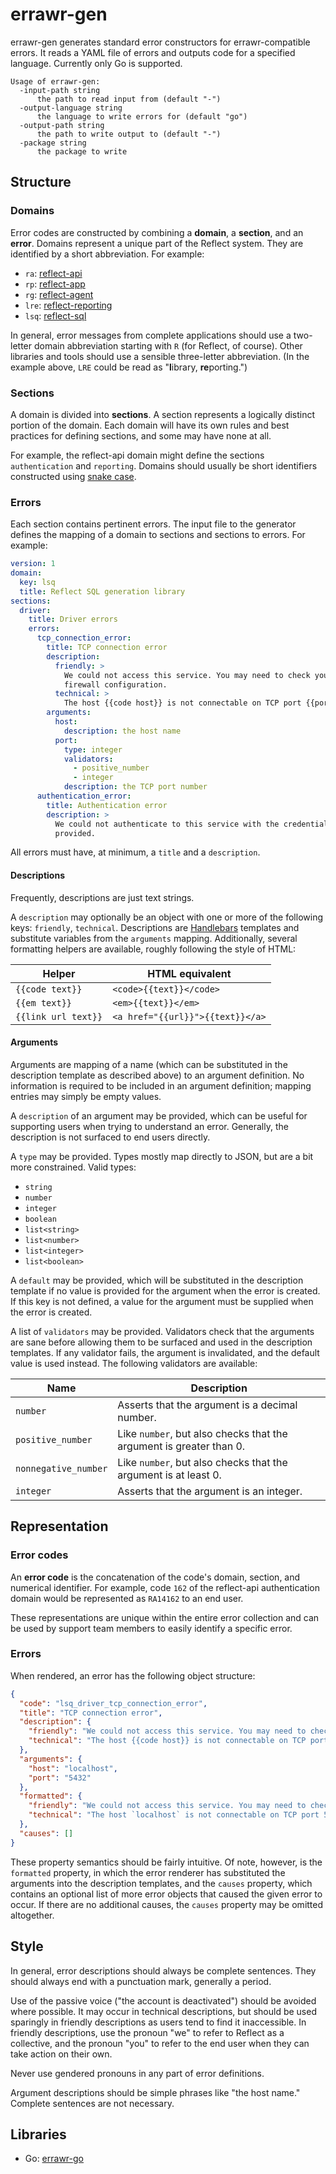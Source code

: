# errawr-gen

errawr-gen generates standard error constructors for errawr-compatible errors.
It reads a YAML file of errors and outputs code for a specified language.
Currently only Go is supported.

```
Usage of errawr-gen:
  -input-path string
      the path to read input from (default "-")
  -output-language string
      the language to write errors for (default "go")
  -output-path string
      the path to write output to (default "-")
  -package string
      the package to write
```

## Structure

### Domains

Error codes are constructed by combining a **domain**, a **section**, and an
**error**. Domains represent a unique part of the Reflect system. They are
identified by a short abbreviation. For example:

* `ra`: [reflect-api](https://github.com/reflect/reflect-api)
* `rp`: [reflect-app](https://github.com/reflect/reflect-app)
* `rg`: [reflect-agent](https://github.com/reflect/reflect-agent)
* `lre`: [reflect-reporting](https://github.com/reflect/reflect-reporting)
* `lsq`: [reflect-sql](https://github.com/reflect/reflect-sql)

In general, error messages from complete applications should use a two-letter
domain abbreviation starting with `R` (for Reflect, of course). Other libraries
and tools should use a sensible three-letter abbreviation. (In the example
above, `LRE` could be read as "**l**ibrary, **re**porting.")

### Sections

A domain is divided into **sections**. A section represents a logically distinct
portion of the domain. Each domain will have its own rules and best practices
for defining sections, and some may have none at all.

For example, the reflect-api domain might define the sections `authentication`
and `reporting`. Domains should usually be short identifiers constructed using [snake case](https://en.wikipedia.org/wiki/Snake_case).

### Errors

Each section contains pertinent errors. The input file to the generator defines
the mapping of a domain to sections and sections to errors. For example:

```yaml
version: 1
domain:
  key: lsq
  title: Reflect SQL generation library
sections:
  driver:
    title: Driver errors
    errors:
      tcp_connection_error:
        title: TCP connection error
        description:
          friendly: >
            We could not access this service. You may need to check your
            firewall configuration.
          technical: >
            The host {{code host}} is not connectable on TCP port {{port}}.
        arguments:
          host:
            description: the host name
          port:
            type: integer
            validators:
              - positive_number
              - integer
            description: the TCP port number
      authentication_error:
        title: Authentication error
        description: >
          We could not authenticate to this service with the credentials
          provided.
```

All errors must have, at minimum, a `title` and a `description`.

#### Descriptions

Frequently, descriptions are just text strings.

A `description` may optionally be an object with one or more of the following
keys: `friendly`, `technical`. Descriptions are
[Handlebars](http://handlebarsjs.com/) templates and substitute variables from
the `arguments` mapping. Additionally, several formatting helpers are available,
roughly following the style of HTML:

| Helper | HTML equivalent |
| ------ | --------------- |
| `{{code text}}` | `<code>{{text}}</code>` |
| `{{em text}}` | `<em>{{text}}</em>` |
| `{{link url text}}` | `<a href="{{url}}">{{text}}</a>` |

#### Arguments

Arguments are mapping of a name (which can be substituted in the description
template as described above) to an argument definition. No information is
required to be included in an argument definition; mapping entries may simply be
empty values.

A `description` of an argument may be provided, which can be useful for
supporting users when trying to understand an error. Generally, the description
is not surfaced to end users directly.

A `type` may be provided. Types mostly map directly to JSON, but are a bit more
constrained. Valid types:

* `string`
* `number`
* `integer`
* `boolean`
* `list<string>`
* `list<number>`
* `list<integer>`
* `list<boolean>`

A `default` may be provided, which will be substituted in the description
template if no value is provided for the argument when the error is created. If
this key is not defined, a value for the argument must be supplied when the
error is created.

A list of `validators` may be provided. Validators check that the arguments are
sane before allowing them to be surfaced and used in the description templates.
If any validator fails, the argument is invalidated, and the default value is
used instead. The following validators are available:

| Name | Description |
| ---- | ----------- |
| `number` | Asserts that the argument is a decimal number. |
| `positive_number` | Like `number`, but also checks that the argument is greater than 0. |
| `nonnegative_number` | Like `number`, but also checks that the argument is at least 0. |
| `integer` | Asserts that the argument is an integer. |

## Representation

### Error codes

An **error code** is the concatenation of the code's domain, section, and
numerical identifier. For example, code `162` of the reflect-api authentication
domain would be represented as `RA14162` to an end user.

These representations are unique within the entire error collection and can be
used by support team members to easily identify a specific error.

### Errors

When rendered, an error has the following object structure:

```json
{
  "code": "lsq_driver_tcp_connection_error",
  "title": "TCP connection error",
  "description": {
    "friendly": "We could not access this service. You may need to check your firewall configuration.",
    "technical": "The host {{code host}} is not connectable on TCP port {{port}}."
  },
  "arguments": {
    "host": "localhost",
    "port": "5432"
  },
  "formatted": {
    "friendly": "We could not access this service. You may need to check your firewall configuration.",
    "technical": "The host `localhost` is not connectable on TCP port 5432."
  },
  "causes": []
}
```

These property semantics should be fairly intuitive. Of note, however, is the
`formatted` property, in which the error renderer has substituted the arguments
into the description templates, and the `causes` property, which contains an
optional list of more error objects that caused the given error to occur. If
there are no additional causes, the `causes` property may be omitted altogether.

## Style

In general, error descriptions should always be complete sentences. They should
always end with a punctuation mark, generally a period.

Use of the passive voice ("the account is deactivated") should be avoided where
possible. It may occur in technical descriptions, but should be used sparingly
in friendly descriptions as users tend to find it inaccessible. In friendly
descriptions, use the pronoun "we" to refer to Reflect as a collective, and the
pronoun "you" to refer to the end user when they can take action on their own.

Never use gendered pronouns in any part of error definitions.

Argument descriptions should be simple phrases like "the host name." Complete
sentences are not necessary.

## Libraries

* Go: [errawr-go](https://github.com/reflect/errawr-go)

